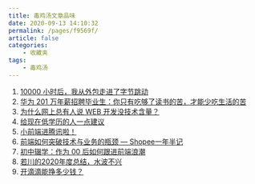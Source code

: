 ```yaml
---
title: 毒鸡汤文章品味
date: 2020-09-13 14:10:32
permalink: /pages/f9569f/
article: false
categories:
    - 收藏夹
tags:
    - 毒鸡汤
---
```


1. [10000 小时后，我从外包走进了字节跳动][url-1]
2. [华为 201 万年薪招聘毕业生：你只有吃够了读书的苦，才能少吃生活的苦][url-2]
3. [为什么网上总有人说 WEB 开发没技术含量？][url-3]
4. [给现在低学历的人一点建议][url-4]
5. [小前端进腾讯啦！][url-5]
6. [前端如何突破技术与业务的瓶颈 — Shopee一年半记][url-6]
7. [初中辍学：作为 00 后如何跟进前端浪潮][url-7]
8. [若川的2020年度总结，水波不兴][url-8]
9. [开滴滴能挣多少钱？][url-9]

[url-1]: https://mp.weixin.qq.com/s?__biz=Mzg5ODA5NTM1Mw==&mid=2247489391&idx=1&sn=93a410bc8a43900db6772f8d3c4c7d39&chksm=c06696f9f7111fefedb669fdedfb2bc1519963bfe4d7631a44fd3684990dc538238d2b95f615&mpshare=1&scene=1&srcid=0909qSYcJSSCSWHwb4yUZIwn&sharer_sharetime=1599582904238&sharer_shareid=76605a84a018b6b091677b5240ac0709&key=e3bce42fc7df43446a4ef040b9837296a38d620936a9034c39d5fe29c9c20284265c75ea721fe4a2a2229a82a5c95ff0edac904c2d6b581cd32593bfe5d5e27a46489acb4c32b6414933a578f3d0164d00e35be99f1bc5988075a7b997338f4ebce02d8e8ffb0f0226501ce098c25af8f3d5bb173875256f8ecfa1a3ccb37562&ascene=1&uin=MTQ3NTQwOTg4MQ%3D%3D&devicetype=Windows+10+x64&version=62090529&lang=zh_CN&exportkey=Ac9LOZtaZ2Ov9GC45VTEDhk%3D&pass_ticket=MRyC7ujU4ZM5Jd3KfXI5vZmueAawa0qE8vlOHZ%2FvhuGICkvC3xEEPurwkBShLSAQ&wx_header=0
[url-2]: https://mp.weixin.qq.com/s?__biz=MjM5NDg2NjA4MQ==&mid=2650952290&idx=1&sn=50f3bfcd97086133f9e2c38a32261737&chksm=bd77c4ac8a004dba90d917e4c1d3aa4343b6c3ef0f16458bf978297ee9c0e4b51e5439ac042b&scene=0&xtrack=1&key=6c296afc1e26cebc8e91f94ab4e220f1e14b6c9ad7b0ea3c5c1723e4c340890a66f02037cd3c0afaa9909e0b3641cc8d6ec615c6d55dc677e78654af532438bc765fcc902e338cb2a827eebc2e6e63e3de3e0dabd9048ab82d34347641c2f4997dcdf816607502af4f96bda90a176d942d9584bfa8a270857e6a0ee1ad183f8c&ascene=1&uin=MTQ3NTQwOTg4MQ%3D%3D&devicetype=Windows+10+x64&version=62090529&lang=zh_CN&exportkey=AcfGZCyMfoSvB2gTX6j%2F6XE%3D&pass_ticket=MRyC7ujU4ZM5Jd3KfXI5vZmueAawa0qE8vlOHZ%2FvhuGICkvC3xEEPurwkBShLSAQ&wx_header=0
[url-3]: https://www.zhihu.com/question/377605081/answer/1193045977?utm_source=hot_content_share&utm_medium=all
[url-4]:https://mp.weixin.qq.com/s?__biz=MzI5MDIwMDQxOQ==&mid=2247503762&idx=1&sn=6740df4f9e4509a19b9d4a95755c4a21&chksm=ec21019edb56888818e3784bca510fb8124bc84186fe2cb893f0d2045010f6e478a795cc1d24&mpshare=1&scene=1&srcid=1016x3Fqj5DgDXbIoQeGW6ds&sharer_sharetime=1602811922889&sharer_shareid=76605a84a018b6b091677b5240ac0709&key=3ecdef47cec487636fc81422ce7a34fb1299d5ec04f48a23ca842799afb10762efb64860b6dd13cc4fa47ff3608358e68ca156debc728df68defab9557ff14ea51af7111aefad49254cb9d52d8588922e88fb73550ef8845563dde98b3b6595b41b1e290a98fb5b4571d09ea7e7f47e340b67ef1adb41f5328842ea6b164065e&ascene=1&uin=MTQ3NTQwOTg4MQ%3D%3D&devicetype=Windows+10+x64&version=6300002f&lang=zh_CN&exportkey=ASrrVloOMwfgG2tOoaBqP9k%3D&pass_ticket=JqWxJa8bdrA7kFFDjJ2Ugc%2BYxmazPx5u%2F6xeLa%2BxAbZK6LhP5THzmDnEUiZl159n&wx_header=0
[url-5]:https://zhuanlan.zhihu.com/p/265147335
[url-6]:https://mp.weixin.qq.com/s?__biz=MzIxNjgwMDIzMA==&mid=2247489798&idx=1&sn=4b13a4983607523ba142c07758804dc7&chksm=9782d78fa0f55e9923471d5356c6dd68920cd7b65c48e05ee7c5fde57a2a667f354d5f9adea6&mpshare=1&scene=1&srcid=1116zwRG7upvnnW9HqJdpDNc&sharer_sharetime=1605490225085&sharer_shareid=76605a84a018b6b091677b5240ac0709&key=f30b17575781b4aa915357cafe8c807f8afff714cbb0cbfc053ec30d58c823ce1c7eefeafb2511b3fe8ab9d272887ce8fa1d1c21fe12d7e48c3966deae8b5a3bc4e547d16587994ba22a4df4e1dffb18c8884291d5f5a1571c79ebdafdc7323251f3b6a3ecf2c77949a192a73d13cfce7168b47edbd44d98e8e104fd6d730704&ascene=1&uin=MTQ3NTQwOTg4MQ%3D%3D&devicetype=Windows+10+x64&version=6300002f&lang=zh_CN&exportkey=AZNWfkN7Fonky7%2BZ779VCuI%3D&pass_ticket=hDXsm3zCTw3jHfqsbwwE88xnevMZ0et1%2FS%2FS%2BT0u9ba%2FxpnsGYp7DyJFD6Ed4ZaV&wx_header=0
[url-7]:https://mp.weixin.qq.com/s?__biz=MzA5MjQwMzQyNw==&mid=2650746157&idx=1&sn=7327db80bfc3c5979e9db08396e8b0b0&chksm=88662ea1bf11a7b7a981852d720f4d7cc250e5d749103aa9fdedbaf85ef6d018ae887b6d69f8&mpshare=1&scene=1&srcid=1118ALzLVVjcW9Id1KeVjPy1&sharer_sharetime=1605709317473&sharer_shareid=76605a84a018b6b091677b5240ac0709&key=ff69355afd56518a27b4a829cf89fc43ab682b84db7ff94779630f9cbadfa407ce4519d1567411d126759f6d635c3b8c2873dde7dd3563b532f062d7ed8cdc518918f79b7808a8bd662e53834fc697494eb146f3d475e135e28493fc75de508b7e79957647405d0300ff8dc45e303c0e99d6b7be8a7399a6218a8ffe6f30b552&ascene=1&uin=MTQ3NTQwOTg4MQ%3D%3D&devicetype=Windows+10+x64&version=6300002f&lang=zh_CN&exportkey=AQkvCTwTJN3ek9JQcyOUuP8%3D&pass_ticket=hDXsm3zCTw3jHfqsbwwE88xnevMZ0et1%2FS%2FS%2BT0u9ba%2FxpnsGYp7DyJFD6Ed4ZaV&wx_header=0
[url-8]:https://mp.weixin.qq.com/s/QmLPNJgFcJXCSwo0aq4-Xg
[url-9]:https://mp.weixin.qq.com/s?__biz=Mzg3MjU3NzU1OA==&mid=2247496592&idx=1&sn=289d412eb073afb221c1636ec0570a98&source=41#wechat_redirect